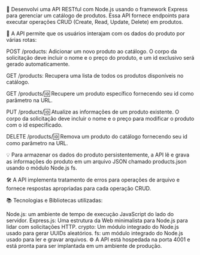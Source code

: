 🚀 Desenvolvi uma API RESTful com Node.js usando o framework Express para gerenciar um catálogo de produtos. Essa API fornece endpoints para executar operações CRUD (Create, Read, Update, Delete) em produtos.

💼 A API permite que os usuários interajam com os dados do produto por várias rotas:

POST /products: Adicionar um novo produto ao catálogo. O corpo da solicitação deve incluir o nome e o preço do produto, e um id exclusivo será gerado automaticamente.

GET /products: Recupera uma lista de todos os produtos disponíveis no catálogo.

GET /products/:id: Recupere um produto específico fornecendo seu id como parâmetro na URL.

PUT /products/:id: Atualize as informações de um produto existente. O corpo da solicitação deve incluir o nome e o preço para modificar o produto com o id especificado.

DELETE /products/:id: Remova um produto do catálogo fornecendo seu id como parâmetro na URL.

💡 Para armazenar os dados do produto persistentemente, a API lê e grava as informações do produto em um arquivo JSON chamado products.json usando o módulo Node.js fs.

🛠️ A API implementa tratamento de erros para operações de arquivo e fornece respostas apropriadas para cada operação CRUD.

📚 Tecnologias e Bibliotecas utilizadas:

Node.js: um ambiente de tempo de execução JavaScript do lado do servidor.
Express.js: Uma estrutura da Web minimalista para Node.js para lidar com solicitações HTTP.
crypto: Um módulo integrado do Node.js usado para gerar UUIDs aleatórios.
fs: um módulo integrado do Node.js usado para ler e gravar arquivos.
⚙️ A API está hospedada na porta 4001 e está pronta para ser implantada em um ambiente de produção.
